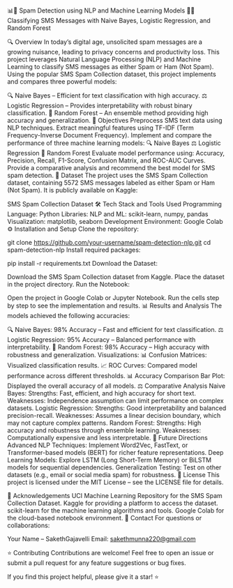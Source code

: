 📊🚀 Spam Detection using NLP and Machine Learning Models 🚫📱
Classifying SMS Messages with Naive Bayes, Logistic Regression, and Random Forest

🔍 Overview
In today’s digital age, unsolicited spam messages are a growing nuisance, leading to privacy concerns and productivity loss. This project leverages Natural Language Processing (NLP) and Machine Learning to classify SMS messages as either Spam or Ham (Not Spam). Using the popular SMS Spam Collection dataset, this project implements and compares three powerful models:

🔍 Naive Bayes – Efficient for text classification with high accuracy.
⚖️ Logistic Regression – Provides interpretability with robust binary classification.
🌲 Random Forest – An ensemble method providing high accuracy and generalization.
🎯 Objectives
Preprocess SMS text data using NLP techniques.
Extract meaningful features using TF-IDF (Term Frequency-Inverse Document Frequency).
Implement and compare the performance of three machine learning models:
🔍 Naive Bayes
⚖️ Logistic Regression
🌲 Random Forest
Evaluate model performance using:
Accuracy, Precision, Recall, F1-Score, Confusion Matrix, and ROC-AUC Curves.
Provide a comparative analysis and recommend the best model for SMS spam detection.
📂 Dataset
The project uses the SMS Spam Collection dataset, containing 5572 SMS messages labeled as either Spam or Ham (Not Spam). It is publicly available on Kaggle:

SMS Spam Collection Dataset
🛠️ Tech Stack and Tools Used
Programming Language: Python
Libraries:
NLP and ML: scikit-learn, numpy, pandas
Visualization: matplotlib, seaborn
Development Environment: Google Colab
⚙️ Installation and Setup
Clone the repository:

git clone https://github.com/your-username/spam-detection-nlp.git
cd spam-detection-nlp
Install required packages:

pip install -r requirements.txt
Download the Dataset:

Download the SMS Spam Collection dataset from Kaggle.
Place the dataset in the project directory.
Run the Notebook:

Open the project in Google Colab or Jupyter Notebook.
Run the cells step by step to see the implementation and results.
📊 Results and Analysis
The models achieved the following accuracies:

🔍 Naive Bayes: 98% Accuracy – Fast and efficient for text classification.
⚖️ Logistic Regression: 95% Accuracy – Balanced performance with interpretability.
🌲 Random Forest: 98% Accuracy – High accuracy with robustness and generalization.
Visualizations:
📊 Confusion Matrices: Visualized classification results.
📈 ROC Curves: Compared model performance across different thresholds.
📊 Accuracy Comparison Bar Plot: Displayed the overall accuracy of all models.
⚖️ Comparative Analysis
Naive Bayes:
Strengths: Fast, efficient, and high accuracy for short text.
Weaknesses: Independence assumption can limit performance on complex datasets.
Logistic Regression:
Strengths: Good interpretability and balanced precision-recall.
Weaknesses: Assumes a linear decision boundary, which may not capture complex patterns.
Random Forest:
Strengths: High accuracy and robustness through ensemble learning.
Weaknesses: Computationally expensive and less interpretable.
🚀 Future Directions
Advanced NLP Techniques:
Implement Word2Vec, FastText, or Transformer-based models (BERT) for richer feature representations.
Deep Learning Models:
Explore LSTM (Long Short-Term Memory) or BiLSTM models for sequential dependencies.
Generalization Testing:
Test on other datasets (e.g., email or social media spam) for robustness.
📄 License
This project is licensed under the MIT License – see the LICENSE file for details.

🤝 Acknowledgements
UCI Machine Learning Repository for the SMS Spam Collection Dataset.
Kaggle for providing a platform to access the dataset.
scikit-learn for the machine learning algorithms and tools.
Google Colab for the cloud-based notebook environment.
📧 Contact
For questions or collaborations:

Your Name – SakethGajavelli
Email: sakethmunna220@gmail.com

⭐ Contributing
Contributions are welcome! Feel free to open an issue or submit a pull request for any feature suggestions or bug fixes.

If you find this project helpful, please give it a star! ⭐
